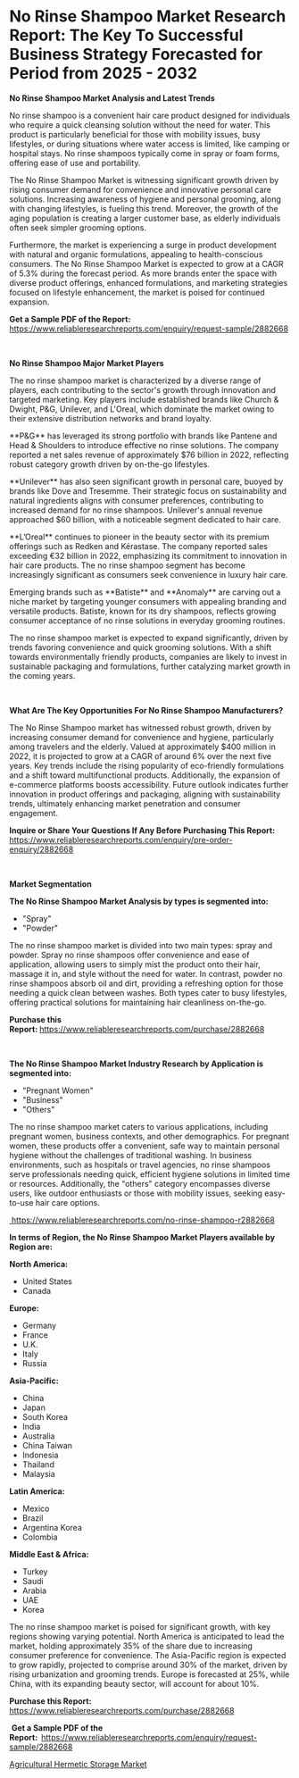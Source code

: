 <p><h1>No Rinse Shampoo Market Research Report: The Key To Successful Business Strategy Forecasted for Period from 2025 - 2032</h1></p><p><strong>No Rinse Shampoo Market Analysis and Latest Trends</strong></p>
<p><p>No rinse shampoo is a convenient hair care product designed for individuals who require a quick cleansing solution without the need for water. This product is particularly beneficial for those with mobility issues, busy lifestyles, or during situations where water access is limited, like camping or hospital stays. No rinse shampoos typically come in spray or foam forms, offering ease of use and portability.</p><p>The No Rinse Shampoo Market is witnessing significant growth driven by rising consumer demand for convenience and innovative personal care solutions. Increasing awareness of hygiene and personal grooming, along with changing lifestyles, is fueling this trend. Moreover, the growth of the aging population is creating a larger customer base, as elderly individuals often seek simpler grooming options.</p><p>Furthermore, the market is experiencing a surge in product development with natural and organic formulations, appealing to health-conscious consumers. The No Rinse Shampoo Market is expected to grow at a CAGR of 5.3% during the forecast period. As more brands enter the space with diverse product offerings, enhanced formulations, and marketing strategies focused on lifestyle enhancement, the market is poised for continued expansion.</p></p>
<p><strong>Get a Sample PDF of the Report:&nbsp;</strong> <a href="https://www.reliableresearchreports.com/enquiry/request-sample/2882668?utm_campaign=3016&utm_medium=2&utm_source=Github&utm_content=ia&utm_term=13032025&utm_id=no-rinse-shampoo">https://www.reliableresearchreports.com/enquiry/request-sample/2882668</a></p>
<p>&nbsp;</p>
<p><strong>No Rinse Shampoo Major Market Players</strong></p>
<p><p>The no rinse shampoo market is characterized by a diverse range of players, each contributing to the sector's growth through innovation and targeted marketing. Key players include established brands like Church & Dwight, P&G, Unilever, and L'Oreal, which dominate the market owing to their extensive distribution networks and brand loyalty.</p><p>**P&G** has leveraged its strong portfolio with brands like Pantene and Head & Shoulders to introduce effective no rinse solutions. The company reported a net sales revenue of approximately $76 billion in 2022, reflecting robust category growth driven by on-the-go lifestyles.</p><p>**Unilever** has also seen significant growth in personal care, buoyed by brands like Dove and Tresemme. Their strategic focus on sustainability and natural ingredients aligns with consumer preferences, contributing to increased demand for no rinse shampoos. Unilever's annual revenue approached $60 billion, with a noticeable segment dedicated to hair care.</p><p>**L’Oreal** continues to pioneer in the beauty sector with its premium offerings such as Redken and Kérastase. The company reported sales exceeding €32 billion in 2022, emphasizing its commitment to innovation in hair care products. The no rinse shampoo segment has become increasingly significant as consumers seek convenience in luxury hair care.</p><p>Emerging brands such as **Batiste** and **Anomaly** are carving out a niche market by targeting younger consumers with appealing branding and versatile products. Batiste, known for its dry shampoos, reflects growing consumer acceptance of no rinse solutions in everyday grooming routines.</p><p>The no rinse shampoo market is expected to expand significantly, driven by trends favoring convenience and quick grooming solutions. With a shift towards environmentally friendly products, companies are likely to invest in sustainable packaging and formulations, further catalyzing market growth in the coming years.</p></p>
<p>&nbsp;</p>
<p><strong>What Are The Key Opportunities For No Rinse Shampoo Manufacturers?</strong></p>
<p><p>The No Rinse Shampoo market has witnessed robust growth, driven by increasing consumer demand for convenience and hygiene, particularly among travelers and the elderly. Valued at approximately $400 million in 2022, it is projected to grow at a CAGR of around 6% over the next five years. Key trends include the rising popularity of eco-friendly formulations and a shift toward multifunctional products. Additionally, the expansion of e-commerce platforms boosts accessibility. Future outlook indicates further innovation in product offerings and packaging, aligning with sustainability trends, ultimately enhancing market penetration and consumer engagement.</p></p>
<p><strong>Inquire or Share Your Questions If Any Before Purchasing This Report:</strong> <a href="https://www.reliableresearchreports.com/enquiry/pre-order-enquiry/2882668?utm_campaign=3016&utm_medium=2&utm_source=Github&utm_content=ia&utm_term=13032025&utm_id=no-rinse-shampoo">https://www.reliableresearchreports.com/enquiry/pre-order-enquiry/2882668</a></p>
<p>&nbsp;</p>
<p><strong>Market Segmentation</strong></p>
<p><strong>The No Rinse Shampoo Market Analysis by types is segmented into:</strong></p>
<p><ul><li>"Spray"</li><li>"Powder"</li></ul></p>
<p><p>The no rinse shampoo market is divided into two main types: spray and powder. Spray no rinse shampoos offer convenience and ease of application, allowing users to simply mist the product onto their hair, massage it in, and style without the need for water. In contrast, powder no rinse shampoos absorb oil and dirt, providing a refreshing option for those needing a quick clean between washes. Both types cater to busy lifestyles, offering practical solutions for maintaining hair cleanliness on-the-go.</p></p>
<p><strong>Purchase this Report:&nbsp;</strong><a href="https://www.reliableresearchreports.com/purchase/2882668?utm_campaign=3016&utm_medium=2&utm_source=Github&utm_content=ia&utm_term=13032025&utm_id=no-rinse-shampoo">https://www.reliableresearchreports.com/purchase/2882668</a></p>
<p>&nbsp;</p>
<p><strong>The No Rinse Shampoo Market Industry Research by Application is segmented into:</strong></p>
<p><ul><li>"Pregnant Women"</li><li>"Business"</li><li>"Others"</li></ul></p>
<p><p>The no rinse shampoo market caters to various applications, including pregnant women, business contexts, and other demographics. For pregnant women, these products offer a convenient, safe way to maintain personal hygiene without the challenges of traditional washing. In business environments, such as hospitals or travel agencies, no rinse shampoos serve professionals needing quick, efficient hygiene solutions in limited time or resources. Additionally, the "others" category encompasses diverse users, like outdoor enthusiasts or those with mobility issues, seeking easy-to-use hair care options.</p></p>
<p><a href="https://www.reliableresearchreports.com/no-rinse-shampoo-r2882668?utm_campaign=3016&utm_medium=2&utm_source=Github&utm_content=ia&utm_term=13032025&utm_id=no-rinse-shampoo">&nbsp;https://www.reliableresearchreports.com/no-rinse-shampoo-r2882668</a></p>
<p><strong>In terms of Region, the No Rinse Shampoo Market Players available by Region are:</strong></p>
<p>
    <p> <strong> North America: </strong>
        <ul>
            <li>United States</li>
            <li>Canada</li>
        </ul>
        </p> 
    <p> <strong> Europe: </strong>
        <ul>
            <li>Germany</li>
            <li>France</li>
            <li>U.K.</li>
            <li>Italy</li>
            <li>Russia</li>
        </ul>
        </p> 
    <p> <strong> Asia-Pacific: </strong>
        <ul>
            <li>China</li>
            <li>Japan</li>
            <li>South Korea</li>
            <li>India</li>
            <li>Australia</li>
            <li>China Taiwan</li>
            <li>Indonesia</li>
            <li>Thailand</li>
            <li>Malaysia</li>
        </ul>
        </p> 
    <p> <strong> Latin America: </strong>
        <ul>
            <li>Mexico</li>
            <li>Brazil</li>
            <li>Argentina Korea</li>
            <li>Colombia</li>
        </ul>
        </p> 
    <p> <strong> Middle East & Africa: </strong>
        <ul>
            <li>Turkey</li>
            <li>Saudi</li>
            <li>Arabia</li>
            <li>UAE</li>
            <li>Korea</li>
        </ul>
    </p>
    </p>
<p><p>The no rinse shampoo market is poised for significant growth, with key regions showing varying potential. North America is anticipated to lead the market, holding approximately 35% of the share due to increasing consumer preference for convenience. The Asia-Pacific region is expected to grow rapidly, projected to comprise around 30% of the market, driven by rising urbanization and grooming trends. Europe is forecasted at 25%, while China, with its expanding beauty sector, will account for about 10%.</p></p>
<p><strong>Purchase this Report: </strong><a href="https://www.reliableresearchreports.com/purchase/2882668?utm_campaign=3016&utm_medium=2&utm_source=Github&utm_content=ia&utm_term=13032025&utm_id=no-rinse-shampoo">https://www.reliableresearchreports.com/purchase/2882668</a></p>
<p>&nbsp;<strong>Get a Sample PDF of the Report:&nbsp;&nbsp;</strong><a href="https://www.reliableresearchreports.com/enquiry/request-sample/2882668?utm_campaign=3016&utm_medium=2&utm_source=Github&utm_content=ia&utm_term=13032025&utm_id=no-rinse-shampoo">https://www.reliableresearchreports.com/enquiry/request-sample/2882668</a></p>
<p><strong></strong></p>
<p><p><a href="https://github.com/xtysizov/Market-Research-Report-List-1/blob/main/agricultural-hermetic-storage-market.md?utm_campaign=3016&utm_medium=2&utm_source=Github&utm_content=ia&utm_term=13032025&utm_id=no-rinse-shampoo">Agricultural Hermetic Storage Market</a></p></p>
